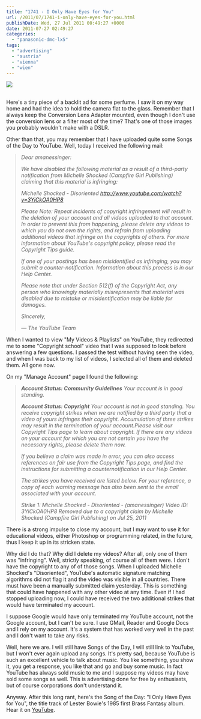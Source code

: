 ```yaml
---
title: "1741 - I Only Have Eyes for You"
url: /2011/07/1741-i-only-have-eyes-for-you.html
publishDate: Wed, 27 Jul 2011 00:49:27 +0000
date: 2011-07-27 02:49:27
categories: 
  - "panasonic-dmc-lx5"
tags: 
  - "advertising"
  - "austria"
  - "vienna"
  - "wien"
---
```

<div class="container">
<div class="center"><a target="_blank" href="https://d25zfm9zpd7gm5.cloudfront.net/1200x1200/2011/20110726_232545_ps.jpg"><img src="https://d25zfm9zpd7gm5.cloudfront.net/0600x0600/2011/20110726_232545_ps.jpg" /></a></div>
</div>
<br />

Here's a tiny piece of a backlit ad for some perfume. I saw it on my way home and had the idea to hold the camera flat to the glass. Remember that I always keep the Conversion Lens Adapter mounted, even though I don't use the conversion lens or a filter most of the time? That's one of those images you probably wouldn't make with a DSLR.

Other than that, you may remember that I have uploaded quite some Songs of the Day to YouTube. Well, today I received the following mail:

<blockquote>
<em>Dear amanessinger:

We have disabled the following material as a result of a third-party notification from Michelle Shocked (Campfire Girl Publishing) claiming that this material is infringing:

Michelle Shocked - Disoriented
http://www.youtube.com/watch?v=3YiCkOA0HP8

Please Note: Repeat incidents of copyright infringement will result in the deletion of your account and all videos uploaded to that account. In order to prevent this from happening, please delete any videos to which you do not own the rights, and refrain from uploading additional videos that infringe on the copyrights of others. For more information about YouTube's copyright policy, please read the Copyright Tips guide.

If one of your postings has been misidentified as infringing, you may submit a counter-notification. Information about this process is in our Help Center.

Please note that under Section 512(f) of the Copyright Act, any person who knowingly materially misrepresents that material was disabled due to mistake or misidentification may be liable for damages.

Sincerely,

— The YouTube Team
</em></blockquote>

When I wanted to view "My Videos & Playlists" on YouTube, they redirected me to some "Copyright school" video that I was supposed to look before answering a few questions. I passed the test without having seen the video, and when I was back to my list of videos, I selected all of them and deleted them. All gone now.

On my "Manage Account" page I found the following:

<blockquote>
<em><strong>Account Status: Community Guidelines</strong>
Your account is in good standing.

<strong>Account Status: Copyright</strong>
Your account is not in good standing.
You receive copyright strikes when we are notified by a third party that a video of yours infringes their copyright. Accumulation of three strikes may result in the termination of your account.Please visit our Copyright Tips page to learn about copyright. If there are any videos on your account for which you are not certain you have the necessary rights, please delete them now.

If you believe a claim was made in error, you can also access references on fair use from the Copyright Tips page, and find the instructions for submitting a counternotification in our Help Center.

The strikes you have received are listed below. For your reference, a copy of each warning message has also been sent to the email associated with your account.

Strike 1:
Michelle Shocked - Disoriented - (amanessinger)
Video ID: 3YiCkOA0HP8
Removed due to a copyright claim by Michelle Shocked (Campfire Girl Publishing) on Jul 25, 2011 </em></blockquote>

There is a strong impulse to close my account, but I may want to use it for educational videos, either Photoshop or programming related, in the future, thus I keep it up in its stricken state.

Why did I do that? Why did I delete my videos? After all, only one of them was "infringing". Well, strictly speaking, of course all of them were. I don't have the copyright to any of of those songs. When I uploaded Michelle Shocked's "Disoriented", YouTube's automatic signature matching algorithms did not flag it and the video was visible in all countries. There must have been a manually submitted claim yesterday. This is something that could have happened with any other video at any time. Even if I had stopped uploading now, I could have received the two additional strikes that would have terminated my account.

I suppose Google would have only terminated my YouTube account, not the Google account, but I can't be sure. I use GMail, Reader and Google Docs and I rely on my account. It's a system that has worked very well in the past and I don't want to take any risks.

 Well, here we are. I will still have Songs of the Day, I will still link to YouTube, but I won't ever again upload any songs. It's pretty sad, because YouTube is such an excellent vehicle to talk about music. You like something, you show it, you get a response, you like that and go and buy some music. In fact YouTube has always sold music to me and I suppose my videos may have sold some songs as well. This is advertising done for free by enthusiasts, but of course corporations don't understand it.

Anyway. After this long rant, here's the Song of the Day: "I Only Have Eyes for You", the title track of Lester Bowie's 1985 first Brass Fantasy album. Hear it on <a href="http://www.youtube.com/watch?v=jRgERvzZf74" target="_blank">YouTube</a>.

